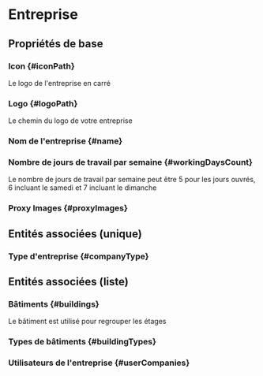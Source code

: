 # Entreprise



## Propriétés de base

### Icon {#iconPath}
        
Le logo de l'entreprise en carré
### Logo {#logoPath}
        
Le chemin du logo de votre entreprise
### Nom de l'entreprise {#name}
        

### Nombre de jours de travail par semaine {#workingDaysCount}
        
Le nombre de jours de travail par semaine peut être 5 pour les jours ouvrés, 6 incluant le samedi et 7 incluant le dimanche
### Proxy Images {#proxyImages}
        


## Entités associées (unique)

### Type d'entreprise {#companyType}
        


## Entités associées (liste)

### Bâtiments {#buildings}
        
Le bâtiment est utilisé pour regrouper les étages
### Types de bâtiments {#buildingTypes}
        

### Utilisateurs de l'entreprise {#userCompanies}
        




<!--- THIS FILE IS GENERATED PLEASE DO NOT EDIT IT DIRECTLY --->
